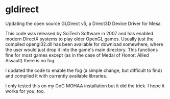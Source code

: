# gldirect
Updating the open source GLDirect v5, a Direct3D Device Driver for Mesa

This code was released by SciTech Software in 2007 and has enabled modern DirectX systems to play older OpenGL games.
Usually just the compiled opengl32.dll has been available for download somewhere, where the user would just drop it into the game's main directory.
This functions fine for most games except (as in the case of Medal of Honor: Allied Assault) there is no fog.

I updated the code to enable the fog (a simple change, but difficult to find) and compiled it with currently available libraries.

I only tested this on my GoG MOHAA installation but it did the trick.  I hope it works for you, too.
